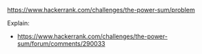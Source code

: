 https://www.hackerrank.com/challenges/the-power-sum/problem

Explain:

- https://www.hackerrank.com/challenges/the-power-sum/forum/comments/290033
